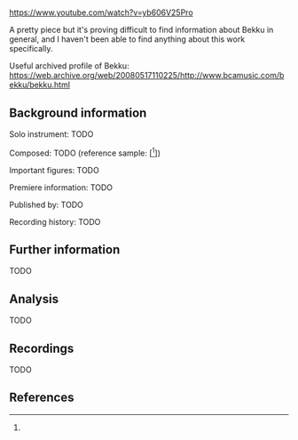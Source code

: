 #

https://www.youtube.com/watch?v=yb606V25Pro

A pretty piece but it's proving difficult to find information about Bekku in general,
and I haven't been able to find anything about this work specifically.

Useful archived profile of Bekku:
https://web.archive.org/web/20080517110225/http://www.bcamusic.com/bekku/bekku.html

## Background information

Solo instrument: TODO

Composed: TODO (reference sample: \[[^1]\])

Important figures: TODO

Premiere information: TODO

Published by: TODO

Recording history: TODO

## Further information

TODO

## Analysis

TODO

## Recordings

TODO

## References

[^1]: 
